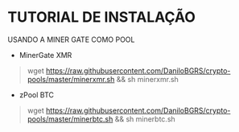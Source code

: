 # TUTORIAL DE INSTALAÇÃO 

USANDO A MINER GATE COMO POOL
- MinerGate XMR
> wget https://raw.githubusercontent.com/DaniloBGRS/crypto-pools/master/minerxmr.sh && sh minerxmr.sh
- zPool BTC
> wget https://raw.githubusercontent.com/DaniloBGRS/crypto-pools/master/minerbtc.sh && sh minerbtc.sh

